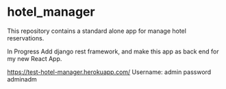 # hotel_manager
This repository contains a standard alone app for manage hotel reservations.

In Progress
Add django rest framework, and make this app as back end for my new React App.

https://test-hotel-manager.herokuapp.com/
Username: admin password adminadm
